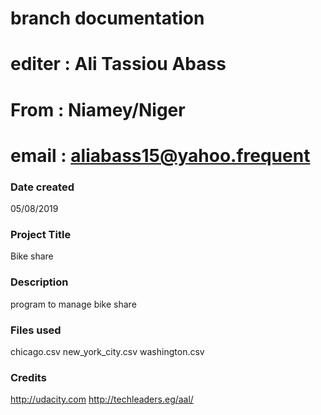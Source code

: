# branch documentation 
# editer : Ali Tassiou Abass
# From : Niamey/Niger
# email : aliabass15@yahoo.frequent

### Date created
05/08/2019

### Project Title
Bike share
### Description
program to manage bike share
### Files used
chicago.csv
new_york_city.csv
washington.csv

### Credits
http://udacity.com
http://techleaders.eg/aal/
